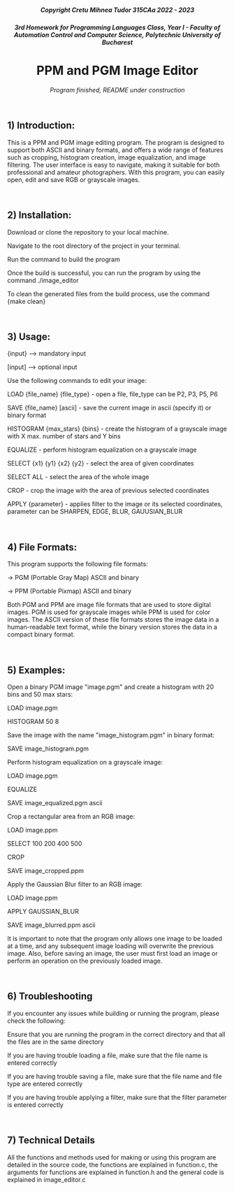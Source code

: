 <h5 align = center> Copyright Cretu Mihnea Tudor 315CAa 2022 - 2023 </h5> 
<h5 align = center> 3rd Homework for Programming Languages Class, Year I - Faculty of Automation Control and Computer Science, Polytechnic University of Bucharest </h5>

<h1 align = center> PPM and PGM Image Editor </h1>
<p align = center> <i> Program finished, README under construction </i> </p>
<br>

<h2> 1) Introduction: </h2>
<p align = left>    This is a PPM and PGM image editing program. The program is designed to support both ASCII and binary 
    formats, and offers a wide range of features such as cropping, histogram creation, image equalization, 
    and image filtering. The user interface is easy to navigate, making it suitable for both professional
    and amateur photographers. With this program, you can easily open, edit and save RGB or grayscale images. </p>
<br>

<h2> 2) Installation: </h2> 
<p>    Download or clone the repository to your local machine. </p>
<p>    Navigate to the root directory of the project in your terminal. </p>
<p>    Run the command <make build> to build the program </p>
<p>    Once the build is successful, you can run the program by using the command ./image_editor </p>
<p>    To clean the generated files from the build process, use the command {make clean} </p>
<br>

<h2> 3) Usage: </h2>
<p>    {input} --> mandatory input </p>
<p>     [input] --> optional input </p>
<p> </p>
<p>     Use the following commands to edit your image: </p>
<p> </p>
<p>     LOAD {file_name} {file_type} - open a file, file_type can be P2, P3, P5, P6 </p>
<p>     SAVE {file_name} [ascii] - save the current image in ascii (specify it) or binary format </p>
<p>     HISTOGRAM {max_stars} {bins} - create the histogram of a grayscale image with X max. number of stars and Y bins </p>
<p>     EQUALIZE - perform histogram equalization on a grayscale image </p>
<p>     SELECT {x1} {y1} {x2} {y2} - select the area of given coordinates </p>
<p>    SELECT ALL - select the area of the whole image </p>
<p>     CROP - crop the image with the area of previous selected coordinates </p>
<p>     APPLY {parameter} - applies filter to the image or its selected coordinates, parameter can be SHARPEN, EDGE, BLUR, GAUUSIAN_BLUR </p>
<br>

<h2> 4) File Formats: </h2>
<p> This program supports the following file formats: </p>
<p>    -> PGM (Portable Gray Map) ASCII and binary </p>
<p>    -> PPM (Portable Pixmap) ASCII and binary </p>
<p>    Both PGM and PPM are image file formats that are used to store digital images. PGM is used for grayscale images 
    while PPM is used for color images. The ASCII version of these file formats stores the image data in a 
    human-readable text format, while the binary version stores the data in a compact binary format. </p>
<br>

<h2> 5) Examples: </h2>
<p>    Open a binary PGM image "image.pgm" and create a histogram with 20 bins and 50 max stars: </p>
<p>        LOAD image.pgm </p>
<p>        HISTOGRAM 50 8 </p>
<p> </p>
<p>    Save the image with the name "image_histogram.pgm" in binary format: </p>
<p>        SAVE image_histogram.pgm </p>
<p> </p>
<p>    Perform histogram equalization on a grayscale image: </p>
<p>        LOAD image.pgm </p>
<p>        EQUALIZE </p>
<p>        SAVE image_equalized.pgm ascii </p>
<p> </p>
<p>    Crop a rectangular area from an RGB image: </p>
<p>        LOAD image.ppm </p>
<p>        SELECT 100 200 400 500 </p>
<p>        CROP </p>
<p>        SAVE image_cropped.ppm </p>
<p> </p>
<p>    Apply the Gaussian Blur filter to an RGB image: </p>
<p>        LOAD image.ppm </p>
<p>        APPLY GAUSSIAN_BLUR </p>
<p>        SAVE image_blurred.ppm ascii </p>
<p> </p>
<p>    It is important to note that the program only allows one image to be loaded at a time, and any subsequent
    image loading will overwrite the previous image. Also, before saving an image, the user must first load
    an image or perform an operation on the previously loaded image. </p>
<br>

<h2> 6) Troubleshooting </h2>
<p>    If you encounter any issues while building or running the program, please check the following: </p>
<p>    Ensure that you are running the program in the correct directory and that all the files are in the same directory </p>
<p>    If you are having trouble loading a file, make sure that the file name is entered correctly </p>
<p>    If you are having trouble saving a file, make sure that the file name and file type are entered correctly </p>
<p>    If you are having trouble applying a filter, make sure that the filter parameter is entered correctly </p>
<br>

<h2>7) Technical Details </h2>
<p>    All the functions and methods used for making or using this program are detailed in the source code,
    the functions are explained in function.c, the arguments for functions are explained in function.h and the general
    code is explained in image_editor.c </p>
